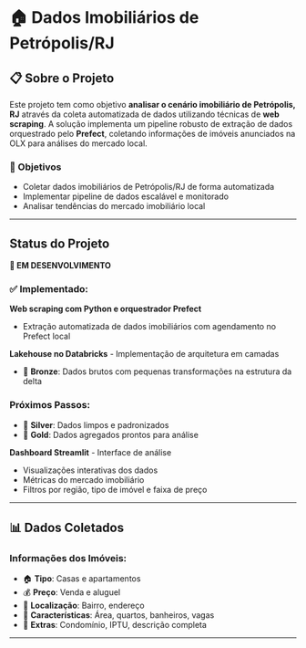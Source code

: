 # 🏠 Dados Imobiliários de Petrópolis/RJ

## 📋 Sobre o Projeto

Este projeto tem como objetivo **analisar o cenário imobiliário de Petrópolis, RJ** através da coleta automatizada de dados utilizando técnicas de **web scraping**. A solução implementa um pipeline robusto de extração de dados orquestrado pelo **Prefect**, coletando informações de imóveis anunciados na OLX para análises do mercado local.

### 🎯 Objetivos
- Coletar dados imobiliários de Petrópolis/RJ de forma automatizada
- Implementar pipeline de dados escalável e monitorado
- Analisar tendências do mercado imobiliário local

---

## Status do Projeto

**🔄 EM DESENVOLVIMENTO**

### ✅ **Implementado:**

**Web scraping com Python e orquestrador Prefect**
- Extração automatizada de dados imobiliários com agendamento no Prefect local

**Lakehouse no Databricks** - Implementação de arquitetura em camadas
   - 🥉 **Bronze**: Dados brutos com pequenas transformações na estrutura da delta

### **Próximos Passos:**
   - 🥈 **Silver**: Dados limpos e padronizados  
   - 🥇 **Gold**: Dados agregados prontos para análise
   
   **Dashboard Streamlit** - Interface de análise
   - Visualizações interativas dos dados
   - Métricas do mercado imobiliário
   - Filtros por região, tipo de imóvel e faixa de preço

---

## 📊 Dados Coletados

### **Informações dos Imóveis:**
- 🏠 **Tipo**: Casas e apartamentos
- 💰 **Preço**: Venda e aluguel
- 📍 **Localização**: Bairro, endereço
- 📐 **Características**: Área, quartos, banheiros, vagas
- 🏢 **Extras**: Condomínio, IPTU, descrição completa
  
---